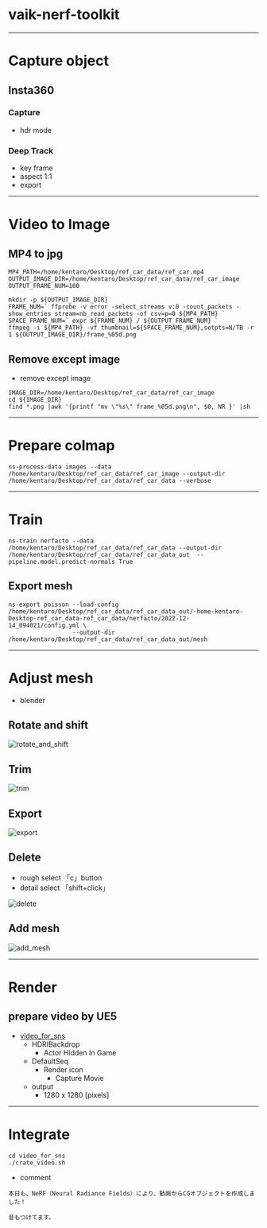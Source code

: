 # vaik-nerf-toolkit

-----------

# Capture object

## Insta360

### Capture
- hdr mode

### Deep Track
- key frame
- aspect 1:1
- export

-----------

# Video to Image

## MP4 to jpg

```shell
MP4_PATH=/home/kentaro/Desktop/ref_car_data/ref_car.mp4
OUTPUT_IMAGE_DIR=/home/kentaro/Desktop/ref_car_data/ref_car_image
OUTPUT_FRAME_NUM=100

mkdir -p ${OUTPUT_IMAGE_DIR}
FRAME_NUM=` ffprobe -v error -select_streams v:0 -count_packets -show_entries stream=nb_read_packets -of csv=p=0 ${MP4_PATH} `
SPACE_FRAME_NUM=` expr ${FRAME_NUM} / ${OUTPUT_FRAME_NUM} `
ffmpeg -i ${MP4_PATH} -vf thumbnail=${SPACE_FRAME_NUM},setpts=N/TB -r 1 ${OUTPUT_IMAGE_DIR}/frame_%05d.png
```

## Remove except image

- remove except image

```shell
IMAGE_DIR=/home/kentaro/Desktop/ref_car_data/ref_car_image
cd ${IMAGE_DIR}
find *.png |awk '{printf "mv \"%s\" frame_%05d.png\n", $0, NR }' |sh
```

----------


# Prepare colmap

```shell
ns-process-data images --data /home/kentaro/Desktop/ref_car_data/ref_car_image --output-dir /home/kentaro/Desktop/ref_car_data/ref_car_data --verbose 
```

-----------

# Train

```shell
ns-train nerfacto --data /home/kentaro/Desktop/ref_car_data/ref_car_data --output-dir /home/kentaro/Desktop/ref_car_data/ref_car_data_out  --pipeline.model.predict-normals True
```

## Export mesh
```shell
ns-export poisson --load-config /home/kentaro/Desktop/ref_car_data/ref_car_data_out/-home-kentaro-Desktop-ref_car_data-ref_car_data/nerfacto/2022-12-14_094021/config.yml \
                  --output-dir /home/kentaro/Desktop/ref_car_data/ref_car_data_out/mesh
```

--------

# Adjust mesh
- blender

## Rotate and shift

![rotate_and_shift](doc/rotate_shift.gif)

## Trim

![trim](doc/trim.gif)


## Export

![export](doc/export.gif)

## Delete
- rough select 「c」button
- detail select 「shift+click」

![delete](doc/delete.gif)

## Add mesh

![add_mesh](doc/add_mesh.gif)

-------

# Render

## prepare video by UE5
- [video_for_sns](https://drive.google.com/file/d/16unWZmbYkJuuNoWSi7FNVFZ3HeMjNkS0/view?usp=sharing)
  - HDRIBackdrop
    - Actor Hidden In Game
  - DefaultSeq
    - Render icon
      - Capture Movie
  - output
    - 1280 x 1280 [pixels]

--------

# Integrate

```shell
cd video_for_sns
./crate_video.sh
```

- comment

```
本日も、NeRF（Neural Radiance Fields）により、動画からCGオブジェクトを作成しました！

音もつけてます。
```
